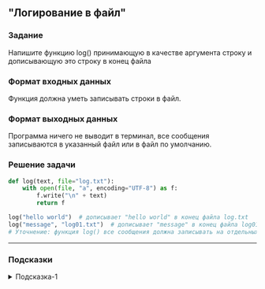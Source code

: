 ## "Логирование в файл"

### Задание

Напишите функцию log() принимающую в качестве аргумента строку и дописывающую это строку в конец файла

### Формат входных данных

Функция должна уметь записывать строки в файл.

### Формат выходных данных

Программа ничего не выводит в терминал, все сообщения записываются в указанный файл или в файл по умолчанию.

### Решение задачи

```python
def log(text, file="log.txt"):
    with open(file, "a", encoding="UTF-8") as f:
        f.write("\n" + text)
        return f

log("hello world")  # дописывает "hello world" в конец файла log.txt
log("message", "log01.txt")  # дописывает "message" в конец файла log01.txt
# Уточнение: функция log() все сообщения должна записывать на отдельных строках
```

---

### Подсказки

<details>
<summary>Подсказка-1</summary>
Т.к. вам нужно дописывать информацию, открывайте файл на "дозапись" используя ключ "a".

Предварительно изучите, как работает программа, пытаясь дописать информацию в файл, которого нет.
</details>
